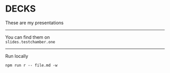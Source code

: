# DECKS

These are my presentations

---

You can find them on  
`slides.testchamber.one`

---

Run locally

```
npm run r -- file.md -w
```
